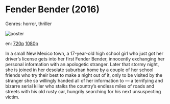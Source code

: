 # Fender Bender (2016)

Genres: horror, thriller

![poster](http://image.tmdb.org/t/p/w500/tOM2rmpDxZXaOHnUSDpsuoyXfLO.jpg)

en:
  [720p](magnet:?xt=urn:btih:56768FA2C10A13AA114B15D0815E8BE2E66AE14E&tr=udp://glotorrents.pw:6969/announce&tr=udp://tracker.opentrackr.org:1337/announce&tr=udp://torrent.gresille.org:80/announce&tr=udp://tracker.openbittorrent.com:80&tr=udp://tracker.coppersurfer.tk:6969&tr=udp://tracker.leechers-paradise.org:6969&tr=udp://p4p.arenabg.ch:1337&tr=udp://tracker.internetwarriors.net:1337)
  [1080p](magnet:?xt=urn:btih:D97FF388032E0C3E3F0BF98D7F1F63720831FEB0&tr=udp://glotorrents.pw:6969/announce&tr=udp://tracker.opentrackr.org:1337/announce&tr=udp://torrent.gresille.org:80/announce&tr=udp://tracker.openbittorrent.com:80&tr=udp://tracker.coppersurfer.tk:6969&tr=udp://tracker.leechers-paradise.org:6969&tr=udp://p4p.arenabg.ch:1337&tr=udp://tracker.internetwarriors.net:1337)
  


In a small New Mexico town, a 17-year-old high school girl who just got her driver’s license gets into her first Fender Bender, innocently exchanging her personal information with an apologetic stranger.  Later that stormy night, she is joined in her desolate suburban home by a couple of her school friends who try their best to make a night out of it, only to be visited by the stranger she so willingly handed all of her information to — a terrifying and bizarre serial killer who stalks the country’s endless miles of roads and streets with his old rusty car, hungrily searching for his next unsuspecting victim.